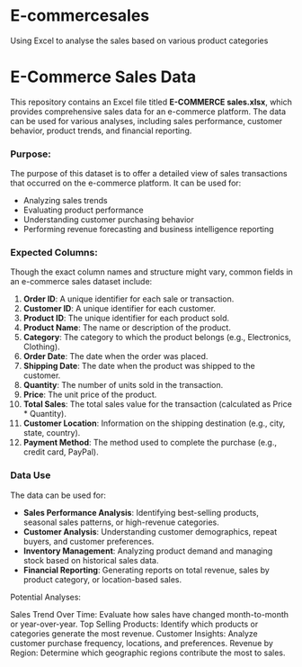 # E-commercesales
Using Excel to analyse the sales based on various product categories
# E-Commerce Sales Data

This repository contains an Excel file titled **E-COMMERCE sales.xlsx**, which provides comprehensive sales data for an e-commerce platform. The data can be used for various analyses, including sales performance, customer behavior, product trends, and financial reporting.

### Purpose:
The purpose of this dataset is to offer a detailed view of sales transactions that occurred on the e-commerce platform. It can be used for:
- Analyzing sales trends
- Evaluating product performance
- Understanding customer purchasing behavior
- Performing revenue forecasting and business intelligence reporting

### Expected Columns:
Though the exact column names and structure might vary, common fields in an e-commerce sales dataset include:
1. **Order ID**: A unique identifier for each sale or transaction.
2. **Customer ID**: A unique identifier for each customer.
3. **Product ID**: The unique identifier for each product sold.
4. **Product Name**: The name or description of the product.
5. **Category**: The category to which the product belongs (e.g., Electronics, Clothing).
6. **Order Date**: The date when the order was placed.
7. **Shipping Date**: The date when the product was shipped to the customer.
8. **Quantity**: The number of units sold in the transaction.
9. **Price**: The unit price of the product.
10. **Total Sales**: The total sales value for the transaction (calculated as Price * Quantity).
11. **Customer Location**: Information on the shipping destination (e.g., city, state, country).
12. **Payment Method**: The method used to complete the purchase (e.g., credit card, PayPal).


### Data Use

The data can be used for:
- **Sales Performance Analysis**: Identifying best-selling products, seasonal sales patterns, or high-revenue categories.
- **Customer Analysis**: Understanding customer demographics, repeat buyers, and customer preferences.
- **Inventory Management**: Analyzing product demand and managing stock based on historical sales data.
- **Financial Reporting**: Generating reports on total revenue, sales by product category, or location-based sales.

Potential Analyses:

Sales Trend Over Time: Evaluate how sales have changed month-to-month or year-over-year.
Top Selling Products: Identify which products or categories generate the most revenue.
Customer Insights: Analyze customer purchase frequency, locations, and preferences.
Revenue by Region: Determine which geographic regions contribute the most to sales.
